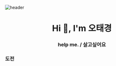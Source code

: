 ![header](https://capsule-render.vercel.app/api?type=rounded&color=gradient&text=%20우왕%20&height=300&fontSize=100&textBg=true,https://capsule-render.vercel.app/api?text=capsule_render&animation=fadeIn)

<h1 align="center">Hi 👋, I'm 오태경</h1>
<h3 align="center">help me. / 살고싶어요</h3>

<h3 align="left">도전</h3>
